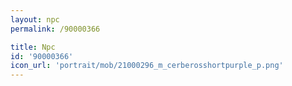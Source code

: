 ```yaml
---
layout: npc
permalink: /90000366

title: Npc
id: '90000366'
icon_url: 'portrait/mob/21000296_m_cerberosshortpurple_p.png'
---
```

